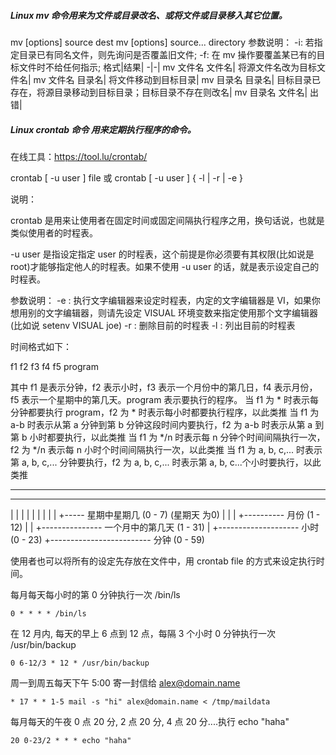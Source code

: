 
##### Linux mv 命令用来为文件或目录改名、或将文件或目录移入其它位置。
mv [options] source dest
mv [options] source... directory
参数说明：
-i: 若指定目录已有同名文件，则先询问是否覆盖旧文件;
-f: 在 mv 操作要覆盖某已有的目标文件时不给任何指示;
格式|结果|
-|-|
mv 文件名 文件名|	将源文件名改为目标文件名|
mv 文件名 目录名| 	将文件移动到目标目录| 
mv 目录名 目录名| 	目标目录已存在，将源目录移动到目标目录；目标目录不存在则改名| 
mv 目录名 文件名| 	出错| 

##### Linux crontab 命令 用来定期执行程序的命令。

在线工具：https://tool.lu/crontab/

crontab [ -u user ] file
或
crontab [ -u user ] { -l | -r | -e }

说明：

crontab 是用来让使用者在固定时间或固定间隔执行程序之用，换句话说，也就是类似使用者的时程表。

-u user 是指设定指定 user 的时程表，这个前提是你必须要有其权限(比如说是 root)才能够指定他人的时程表。如果不使用 -u user 的话，就是表示设定自己的时程表。

参数说明：
-e : 执行文字编辑器来设定时程表，内定的文字编辑器是 VI，如果你想用别的文字编辑器，则请先设定 VISUAL 环境变数来指定使用那个文字编辑器(比如说 setenv VISUAL joe)
-r : 删除目前的时程表
-l : 列出目前的时程表

时间格式如下：

f1 f2 f3 f4 f5 program

其中 f1 是表示分钟，f2 表示小时，f3 表示一个月份中的第几日，f4 表示月份，f5 表示一个星期中的第几天。program 表示要执行的程序。
当 f1 为 * 时表示每分钟都要执行 program，f2 为 * 时表示每小时都要执行程序，以此类推
当 f1 为 a-b 时表示从第 a 分钟到第 b 分钟这段时间内要执行，f2 为 a-b 时表示从第 a 到第 b 小时都要执行，以此类推
当 f1 为 */n 时表示每 n 分钟个时间间隔执行一次，f2 为 */n 表示每 n 小时个时间间隔执行一次，以此类推
当 f1 为 a, b, c,... 时表示第 a, b, c,... 分钟要执行，f2 为 a, b, c,... 时表示第 a, b, c...个小时要执行，以此类推

*    *    *    *    *
-    -    -    -    -
|    |    |    |    |
|    |    |    |    +----- 星期中星期几 (0 - 7) (星期天 为0)
|    |    |    +---------- 月份 (1 - 12) 
|    |    +--------------- 一个月中的第几天 (1 - 31)
|    +-------------------- 小时 (0 - 23)
+------------------------- 分钟 (0 - 59)

使用者也可以将所有的设定先存放在文件中，用 crontab file 的方式来设定执行时间。

每月每天每小时的第 0 分钟执行一次 /bin/ls
```shell
0 * * * * /bin/ls
```

在 12 月内, 每天的早上 6 点到 12 点，每隔 3 个小时 0 分钟执行一次 /usr/bin/backup
```shell
0 6-12/3 * 12 * /usr/bin/backup
```

周一到周五每天下午 5:00 寄一封信给 alex@domain.name
```shell
* 17 * * 1-5 mail -s "hi" alex@domain.name < /tmp/maildata
```

每月每天的午夜 0 点 20 分, 2 点 20 分, 4 点 20 分....执行 echo "haha"
```shell
20 0-23/2 * * * echo "haha"
```